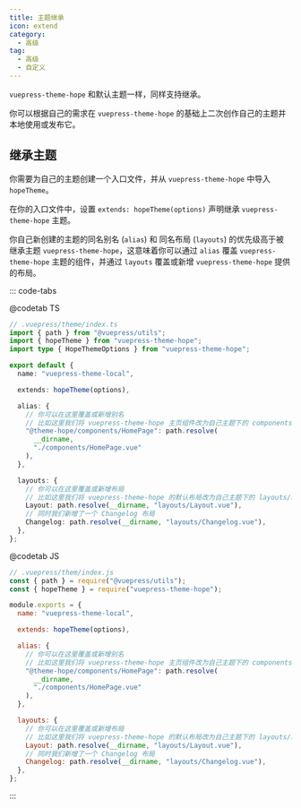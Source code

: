 ```yaml
---
title: 主题继承
icon: extend
category:
  - 高级
tag:
  - 高级
  - 自定义
---
```


`vuepress-theme-hope` 和默认主题一样，同样支持继承。

你可以根据自己的需求在 `vuepress-theme-hope` 的基础上二次创作自己的主题并本地使用或发布它。

<!-- more -->

## 继承主题

你需要为自己的主题创建一个入口文件，并从 `vuepress-theme-hope` 中导入 `hopeTheme`。

在你的入口文件中，设置 `extends: hopeTheme(options)` 声明继承 `vuepress-theme-hope` 主题。

你自己新创建的主题的同名别名 (`alias`) 和 同名布局 (`layouts`) 的优先级高于被继承主题 `vuepress-theme-hope`，这意味着你可以通过 `alias` 覆盖 `vuepress-theme-hope` 主题的组件，并通过 `layouts` 覆盖或新增 `vuepress-theme-hope` 提供的布局。

::: code-tabs

@codetab TS

```ts
// .vuepress/theme/index.ts
import { path } from "@vuepress/utils";
import { hopeTheme } from "vuepress-theme-hope";
import type { HopeThemeOptions } from "vuepress-theme-hope";

export default {
  name: "vuepress-theme-local",

  extends: hopeTheme(options),

  alias: {
    // 你可以在这里覆盖或新增别名
    // 比如这里我们将 vuepress-theme-hope 主页组件改为自己主题下的 components/HomePage.vue
    "@theme-hope/components/HomePage": path.resolve(
      __dirname,
      "./components/HomePage.vue"
    ),
  },

  layouts: {
    // 你可以在这里覆盖或新增布局
    // 比如这里我们将 vuepress-theme-hope 的默认布局改为自己主题下的 layouts/Layout.vue
    Layout: path.resolve(__dirname, "layouts/Layout.vue"),
    // 同时我们新增了一个 Changelog 布局
    Changelog: path.resolve(__dirname, "layouts/Changelog.vue"),
  },
};
```

@codetab JS

```js
// .vuepress/them/index.js
const { path } = require("@vuepress/utils");
const { hopeTheme } = require("vuepress-theme-hope");

module.exports = {
  name: "vuepress-theme-local",

  extends: hopeTheme(options),

  alias: {
    // 你可以在这里覆盖或新增别名
    // 比如这里我们将 vuepress-theme-hope 主页组件改为自己主题下的 components/HomePage.vue
    "@theme-hope/components/HomePage": path.resolve(
      __dirname,
      "./components/HomePage.vue"
    ),
  },

  layouts: {
    // 你可以在这里覆盖或新增布局
    // 比如这里我们将 vuepress-theme-hope 的默认布局改为自己主题下的 layouts/Layout.vue
    Layout: path.resolve(__dirname, "layouts/Layout.vue"),
    // 同时我们新增了一个 Changelog 布局
    Changelog: path.resolve(__dirname, "layouts/Changelog.vue"),
  },
};
```

:::
